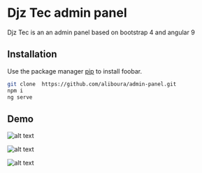 # Djz Tec admin panel

Djz Tec  is an  an admin panel based on bootstrap 4 and angular 9

## Installation

Use the package manager [pip](https://pip.pypa.io/en/stable/) to install foobar.

```bash
git clone  https://github.com/aliboura/admin-panel.git
npm i
ng serve

```

## Demo

![alt text](https://img.techpowerup.org/200514/admin.jpg
)

![alt text](https://img.techpowerup.org/200514/adminred.jpg
)

![alt text](https://img.techpowerup.org/200514/login.jpg
)



